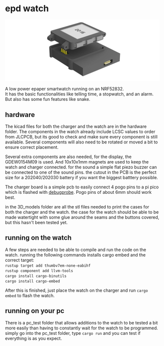 # epd watch

<img alt="epaper watch example" src="watch.webp"> 

A low power epaper smartwatch running on an NRF52832.  
It has the basic functionalities like telling time, a stopwatch, and an alarm. But also has some fun features like snake.

## hardware
The kicad files for both the charger and the watch are in the hardware folder. The components in the watch already include LCSC values to order from JLCPCB, but its good to check and make sure every component is still available. Several components will also need to be rotated or moved a bit to ensure correct placement. 

Several extra components are also needed, for the display, the GDEW0154M09 is used. And 10x10x1mm magnets are used to keep the watch and charger connected. for the sound a simple flat piezo buzzer can be connected to one of the sound pins. the cutout in the PCB is the perfect size for a 202040/202030 battery if you want the biggest batttery possible.

The charger board is a simple pcb to easily connect 4 pogo pins to a pi pico which is flashed with [debugprobe](github.com/raspberrypi/debugprobe). Pogo pins of about 6mm should work best. 

in the 3D_models folder are all the stl files needed to print the cases for both the charger and the watch. the case for the watch should be able to be made watertight with some glue around the seams and the buttons covered, but this hasn't been tested yet. 

## running on the watch
A few steps are needed to be able to compile and run the code on the watch. running the following commands installs cargo embed and the correct target:  
```rustup target add thumbv7em-none-eabihf```  
```rustup component add llvm-tools```  
```cargo install cargo-binutils```  
```cargo install cargo-embed```

After this is finished, just place the watch on the charger and run ```cargo embed``` to flash the watch. 

## running on your pc
There is a pc_test folder that allows additions to the watch to be tested a bit more easily than having to constantly wait for the watch to be programmed. simply go into the pc_test folder, type ```cargo run``` and you can test if everything is as you expect.